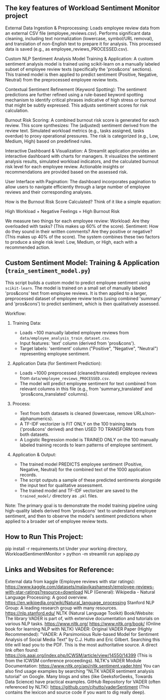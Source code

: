The key features of Workload Sentiment Monitor project
-------------------------------------------------------
External Data Ingestion & Preprocessing:
Loads employee review data from an external CSV file (employee_reviews.csv).
Performs significant data cleaning, including text normalization (lowercase, symbol/URL removal), and translation of non-English text to prepare it for analysis. This processed data is saved (e.g., as employee_reviews_PROCESSED.csv).

Custom NLP Sentiment Analysis Model Training & Application:
A custom sentiment analysis model is trained using scikit-learn on a manually labeled subset of employee review texts (specifically the 'pros&cons' sections).
This trained model is then applied to predict sentiment (Positive, Negative, Neutral) from the preprocessed employee review texts.

Contextual Sentiment Refinement (Keyword Spotting):
The sentiment predictions are further refined using a rule-based keyword spotting mechanism to identify critical phrases indicative of high stress or burnout that might be subtly expressed. This adjusts sentiment scores for risk calculation.

Burnout Risk Scoring:
A combined burnout risk score is generated for each review. This score synthesizes:
The (adjusted) sentiment derived from the review text.
Simulated workload metrics (e.g., tasks assigned, tasks overdue) to proxy operational pressures.
The risk is categorized (e.g., Low, Medium, High) based on predefined rules.

Interactive Dashboard & Visualization:
A Streamlit application provides an interactive dashboard with charts for managers.
It visualizes the sentiment analysis results, simulated workload indicators, and the calculated burnout risk level for each employee review.
Actionable insights or recommendations are provided based on the assessed risk.

User Interface with Pagination:
The dashboard incorporates pagination to allow users to navigate efficiently through a large number of employee reviews and their corresponding analyses.

How is the Burnout Risk Score Calculated? Think of it like a simple equation:

High Workload + Negative Feelings = High Burnout Risk

We measure two things for each employee review:
Workload: Are they overloaded with tasks? (This makes up 60% of the score).
Sentiment: How do they sound in their written comments? Are they positive or negative? (This makes up 40% of the score).
The system combines these two factors to produce a single risk level: Low, Medium, or High, each with a recommended action.

Custom Sentiment Model: Training & Application (`train_sentiment_model.py`)
-------------------------------------------------------
This script builds a custom model to predict employee sentiment using `scikit-learn`.
The model is trained on a small set of manually labeled 'pros&cons' text from employee reviews. It is then applied to a larger, preprocessed dataset of employee review texts (using combined 'summary' and 'pros&cons') to predict sentiment, which is then qualitatively assessed.

Workflow:

1.  Training Data:
    *   Loads ~100 manually labeled employee reviews from `data/employee_analysis_train_dataset.csv`.
    *   Input features: 'text' column (derived from 'pros&cons').
    *   Target labels: 'sentiment' column ("Positive", "Negative", "Neutral") representing employee sentiment.

2.  Application Data (for Sentiment Prediction):
    *   Loads ~1000 preprocessed (cleaned/translated) employee reviews from `data/employee_reviews_PROCESSED.csv`.
    *   The model will predict employee sentiment for text combined from relevant columns in this file (e.g., from 'summary_translated' and 'pros&cons_translated' columns).

3.  Process:
    *   Text from both datasets is cleaned (lowercase, remove URLs/non-alphanumerics).
    *   A TF-IDF vectorizer is FIT ONLY on the 100 training texts ('pros&cons' derived) and then USED TO TRANSFORM texts from both datasets.
    *   A Logistic Regression model is TRAINED ONLY on the 100 manually labeled training records to learn patterns of employee sentiment.

4.  Application & Output:
    *   The trained model PREDICTS employee sentiment (Positive, Negative, Neutral) for the combined text of the 1000 application records.
    *   The script outputs a sample of these predicted sentiments alongside the input text for qualitative assessment.
    *   The trained model and TF-IDF vectorizer are saved to the `trained_model/` directory as `.pkl` files.

Note: The primary goal is to demonstrate the model training pipeline using high-quality labels derived from 'pros&cons' text to understand employee sentiment, and then to observe the model's sentiment predictions when applied to a broader set of employee review texts.

How to Run This Project:
--------------------------
pip install -r requirements.txt
Under your working directory, WorkloadSentimentMonitor > python -m streamlit run app/app.py

Links and Websites for Reference:
--------------------------
External data from kaggle (Employee reviews with star ratings):
https://www.kaggle.com/datasets/malavikashamesh/employee-reviews-with-star-ratings?resource=download
NLP (General):
Wikipedia - Natural Language Processing: A good overview.
https://en.wikipedia.org/wiki/Natural_language_processing
Stanford NLP Group: A leading research group with many resources.
https://nlp.stanford.edu/
NLTK (Natural Language Toolkit) Book/Website: The library VADER is part of, with extensive documentation and tutorials on various NLP tasks.
https://www.nltk.org/
https://www.nltk.org/book/ (Online book for learning NLP with NLTK)
VADER:
Original VADER Paper (Highly Recommended): "VADER: A Parsimonious Rule-based Model for Sentiment Analysis of Social Media Text" by C.J. Hutto and Eric Gilbert. Searching this title will lead you to the PDF. This is the most authoritative source.
A direct link often found: https://ojs.aaai.org/index.php/ICWSM/article/view/14550/14399 (This is from the ICWSM conference proceedings).
NLTK's VADER Module Documentation:
https://www.nltk.org/api/nltk.sentiment.vader.html
You can also find usage examples by searching "NLTK VADER sentiment analysis tutorial" on Google. Many blogs and sites (like GeeksforGeeks, Towards Data Science) have practical examples.
GitHub Repository for VADER (often referenced by NLTK):
https://github.com/cjhutto/vaderSentiment (This contains the lexicon and source code if you want to dig really deep).